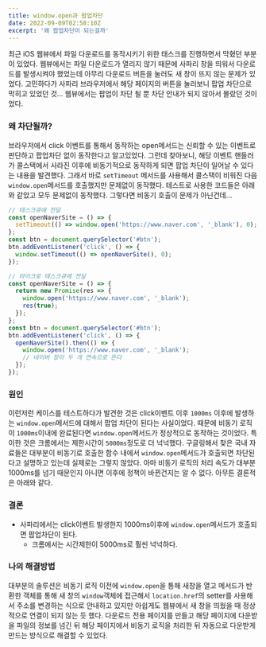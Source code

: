 ```yaml
---
title: window.open과 팝업차단
date: 2022-09-09T02:58:10Z
excerpt: '왜 팝업차단이 되는걸까'
---
```


최근 iOS 웹뷰에서 파일 다운로드를 동작시키기 위한 태스크를 진행하면서 막혔던 부분이 있었다. 웹뷰에서는 파일 다운로드가 열리지 않기 때문에 사파리 창을 띄워서 다운로드를 발생시켜야 했었는데 아무리 다운로드 버튼을 눌러도 새 창이 뜨지 않는 문제가 있었다. 고민하다가 사파리 브라우저에서 해당 페이지의 버튼을 눌러보니 팝업 차단으로 막히고 있었던 것... 웹뷰에서는 팝업이 차단 될 뿐 차단 안내가 되지 않아서 몰랐던 것이었다.

### 왜 차단될까?

브라우저에서 click 이벤트를 통해서 동작하는 open메서드는 신뢰할 수 있는 이벤트로 판단하고 팝업차단 없이 동작한다고 알고있었다. 그런데 찾아보니, 해당 이벤트 핸들러가 콜스택에서 사라진 이후에 비동기적으로 동작하게 되면 팝업 차단이 일어날 수 있다는 내용을 발견했다. 그래서 바로 `setTimeout` 메서드를 사용해서 콜스택이 비워진 다음 `window.open`메서드를 호출했지만 문제없이 동작했다. 테스트로 사용한 코드들은 아래와 같았고 모두 문제없이 동작했다. 그렇다면 비동기 호출이 문제가 아닌건데...

```js
// 태스크큐에 전달
const openNaverSite = () => {
  setTimeout(() => window.open('https://www.naver.com', '_blank'), 0);
};
const btn = document.querySelector('#btn');
btn.addEventListener('click', () => {
  window.setTimeout(() => openNaverSite(), 0);
});

// 마이크로 태스크큐에 전달
const openNaverSite = () => {
  return new Promise(res => {
    window.open('https://www.naver.com', '_blank');
    res(true);
  });
};
const btn = document.querySelector('#btn');
btn.addEventListener('click', () => {
  openNaverSite().then(() => {
    window.open('https://www.naver.com', '_blank');
    // 네이버 창이 두 개 연속으로 뜬다
  });
});
```

### 원인

이런저런 케이스를 테스트하다가 발견한 것은 click이벤트 이후 `1000ms` 이후에 발생하는 `window.open`메서드에 대해서 팝업 차단이 된다는 사실이었다. 때문에 비동기 로직이 `1000ms`이내에 완료된다면 `window.open`메서드가 정상적으로 동작하는 것이었다. 특이한 것은 크롬에서는 제한시간이 `5000ms`정도로 더 넉넉했다. 구글링해서 찾은 국내 자료들은 대부분이 비동기로 호출한 함수 내에서 `window.open`메서드가 호출되면 차단된다고 설명하고 있는데 실제로는 그렇지 않았다. 아마 비동기 로직의 처리 속도가 대부분 1000ms를 넘기 때문인지 아니면 이후에 정책이 바뀐건지는 알 수 없다. 아무튼 결론적은 아래와 같다.

### 결론

- 사파리에서는 click이벤트 발생한지 1000ms이후에 `window.open`메서드가 호출되면 팝업차단이 된다.
  - 크롬에서는 시간제한이 5000ms로 훨씬 넉넉하다.

### 나의 해결방법

대부분의 솔루션은 비동기 로직 이전에 `window.open`을 통해 새창을 열고 메서드가 반환한 객체를 통해 새 창의 `window`객체에 접근해서 `location.href`의 setter를 사용해서 주소를 변경하는 식으로 안내하고 있지만 아쉽게도 웹뷰에서 새 창을 띄웠을 때 정상적으로 연결이 되지 않는 듯 했다. 다운로드 전용 페이지를 만들고 해당 페이지에 다운받을 파일의 정보를 넘긴 뒤 해당 페이지에서 비동기 로직을 처리한 뒤 자동으로 다운받게 만드는 방식으로 해결할 수 있었다.
